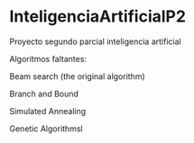 # InteligenciaArtificialP2
Proyecto segundo parcial inteligencia artificial

Algoritmos faltantes: 


Beam search (the original algorithm)

Branch and Bound

Simulated Annealing

Genetic Algorithmsl
